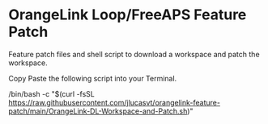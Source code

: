 # OrangeLink Loop/FreeAPS Feature Patch
Feature patch files and shell script to download a workspace and patch the workspace.

Copy Paste the following script into your Terminal.


  /bin/bash -c "$(curl -fsSL https://raw.githubusercontent.com/jlucasvt/orangelink-feature-patch/main/OrangeLink-DL-Workspace-and-Patch.sh)"
